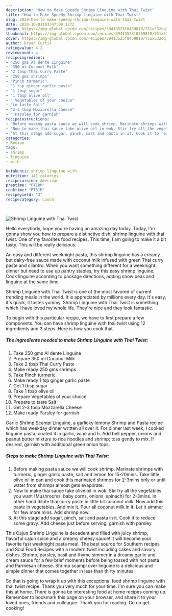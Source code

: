 ```yaml
---
description: "How to Make Speedy Shrimp Linguine with Thai Twist"
title: "How to Make Speedy Shrimp Linguine with Thai Twist"
slug: 2829-how-to-make-speedy-shrimp-linguine-with-thai-twist
date: 2020-10-01T03:47:09.127Z
image: https://img-global.cpcdn.com/recipes/39413523f8459810/751x532cq70/shrimp-linguine-with-thai-twist-recipe-main-photo.jpg
thumbnail: https://img-global.cpcdn.com/recipes/39413523f8459810/751x532cq70/shrimp-linguine-with-thai-twist-recipe-main-photo.jpg
cover: https://img-global.cpcdn.com/recipes/39413523f8459810/751x532cq70/shrimp-linguine-with-thai-twist-recipe-main-photo.jpg
author: Bryan Curtis
ratingvalue: 4.2
reviewcount: 4
recipeingredient:
- "250 gms Al dente Linguine"
- "350 ml Coconut Milk"
- "2 tbsp Thai Curry Paste"
- "250 gms shrimps"
- "Pinch turmeric"
- "1 tsp ginger garlic paste"
- "1 tbsp sugar"
- "1 tbsp olive oil"
- " Vegetables of your choice"
- "to taste Salt"
- "2-3 tbsp Mozzarella Cheese"
- " Parsley for garnish"
recipeinstructions:
- "Before making pasta sauce we will cook shrimp. Marinate shrimps with turmeric, ginger garlic paste, salt and lemon for 15-20mins. Take little olive oil in pan and cook this marinated shrimps for 2-3mins only or until water from shrimps almost gets evaporate."
- "Now to make thai sauce take olive oil in wok. Stir fry all the vegetables you want (Mushrooms, baby corns, onions, spinach) for 2-3mins. In other hand dilute thai curry paste in little bit coconut milk. Now add this paste in vegetables. And mix it. Pour all coconut milk in it. Let it simmer for few more mins. Add shrimp now."
- "At this stage add sugar, pinch, salt and pasta in it. Cook it to reduce some gravy. Add cheese just before serving, garnish with parsley."
categories:
- Recipe
tags:
- shrimp
- linguine
- with

katakunci: shrimp linguine with 
nutrition: 141 calories
recipecuisine: American
preptime: "PT18M"
cooktime: "PT31M"
recipeyield: "3"
recipecategory: Lunch

---
```



![Shrimp Linguine with Thai Twist](https://img-global.cpcdn.com/recipes/39413523f8459810/751x532cq70/shrimp-linguine-with-thai-twist-recipe-main-photo.jpg)

Hello everybody, hope you're having an amazing day today. Today, I'm gonna show you how to prepare a distinctive dish, shrimp linguine with thai twist. One of my favorites food recipes. This time, I am going to make it a bit tasty. This will be really delicious.

An easy and different weeknight pasta, this shrimp linguine has a creamy but dairy-free sauce made with coconut milk infused with green Thai curry paste and cilantro. When you want something different for a weeknight dinner but need to use up pantry staples, try this easy shrimp linguine. Cook linguine according to package directions, adding snow peas and linguine at the same time.

Shrimp Linguine with Thai Twist is one of the most favored of current trending meals in the world. It is appreciated by millions every day. It's easy, it's quick, it tastes yummy. Shrimp Linguine with Thai Twist is something which I have loved my whole life. They're nice and they look fantastic.


To begin with this particular recipe, we have to first prepare a few components. You can have shrimp linguine with thai twist using 12 ingredients and 3 steps. Here is how you cook that.

<!--inarticleads1-->

##### The ingredients needed to make Shrimp Linguine with Thai Twist:

1. Take 250 gms Al dente Linguine
1. Prepare 350 ml Coconut Milk
1. Take 2 tbsp Thai Curry Paste
1. Make ready 250 gms shrimps
1. Take Pinch turmeric
1. Make ready 1 tsp ginger garlic paste
1. Get 1 tbsp sugar
1. Take 1 tbsp olive oil
1. Prepare  Vegetables of your choice
1. Prepare to taste Salt
1. Get 2-3 tbsp Mozzarella Cheese
1. Make ready  Parsley for garnish


Garlic Shrimp Scampi Linguine, a garlicky lemony Shrimp and Pasta recipe which has weekday dinner written all over it. For dinner last week, I cooked linguine pasta, coated it in garlic, wine and h. Add bell pepper, onions and peanut butter mixture to rice noodles and shrimp; toss gently to mix. If desired, garnish with additional green onion tops. 

<!--inarticleads2-->

##### Steps to make Shrimp Linguine with Thai Twist:

1. Before making pasta sauce we will cook shrimp. Marinate shrimps with turmeric, ginger garlic paste, salt and lemon for 15-20mins. Take little olive oil in pan and cook this marinated shrimps for 2-3mins only or until water from shrimps almost gets evaporate.
1. Now to make thai sauce take olive oil in wok. Stir fry all the vegetables you want (Mushrooms, baby corns, onions, spinach) for 2-3mins. In other hand dilute thai curry paste in little bit coconut milk. Now add this paste in vegetables. And mix it. Pour all coconut milk in it. Let it simmer for few more mins. Add shrimp now.
1. At this stage add sugar, pinch, salt and pasta in it. Cook it to reduce some gravy. Add cheese just before serving, garnish with parsley.


This Cajun Shrimp Linguine is decadent and filled with juicy shrimp, flavorful cajun spice and a creamy cheesy sauce! It will become your favorite fast weeknight pasta meal. The best source for Southern recipes and Soul Food Recipes with a modern twist including cakes and savory dishes. Shrimp, parsley, basil and thyme simmer in a dreamy garlic and cream sauce for a few brief moments before being tossed with hot pasta and Parmesan cheese. Shrimp scampi over linguine is a delicious and simple dinner that comes together in less than thirty minutes. 

So that is going to wrap it up with this exceptional food shrimp linguine with thai twist recipe. Thank you very much for your time. I'm sure you can make this at home. There is gonna be interesting food at home recipes coming up. Remember to bookmark this page on your browser, and share it to your loved ones, friends and colleague. Thank you for reading. Go on get cooking!

